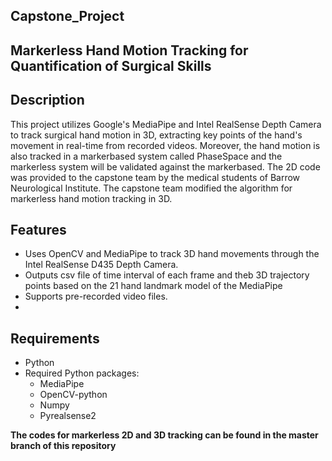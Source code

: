 ## Capstone_Project
## Markerless Hand Motion Tracking for Quantification of Surgical Skills

## Description
This project utilizes Google's MediaPipe and Intel RealSense Depth Camera to track surgical hand motion in 3D, extracting key points of the hand's movement in real-time from recorded videos. Moreover, the hand motion is also tracked in a markerbased system called PhaseSpace and the markerless system will be validated against the markerbased. 
The 2D code was provided to the capstone team by the medical students of Barrow Neurological Institute. The capstone team modified the algorithm for markerless hand motion tracking in 3D. 

## Features
- Uses OpenCV and MediaPipe to track 3D hand movements through the Intel RealSense D435 Depth Camera.
- Outputs csv file of time interval of each frame and theb 3D trajectory points based on the 21 hand landmark model of the MediaPipe 
- Supports pre-recorded video files.
- 
## Requirements
- Python
- Required Python packages:
  - MediaPipe
  - OpenCV-python
  - Numpy
  - Pyrealsense2

**The codes for markerless 2D and 3D tracking can be found in the master branch of this repository**
